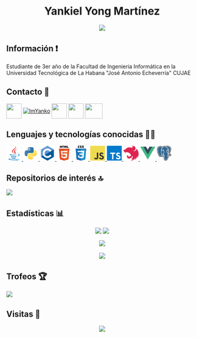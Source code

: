 <h1 align="center">Yankiel Yong Martínez</h1>
<div align="center"><img src="https://readme-typing-svg.demolab.com?font=Roboto&duration=1&repeat=false&weight=900&color=FFFF00&center=true&vCenter=true&width=500&lines=Facultad de Ingeniería Informática 🐳💛"/></div>

## Información ❗
Estudiante de 3er año de la Facultad de Ingenieria Informática en la Universidad Tecnológica de La Habana "José Antonio Echeverría" CUJAE

## Contacto 📱
<a href="https://wa.me/5352007743" target="blank"><img align="center" src="https://logodownload.org/wp-content/uploads/2015/04/whatsapp-logo-png.png" height="40" width="40" /></a>
<a href="https://t.me/ImYanko" target="blank"><img align="center" src="https://logodownload.org/wp-content/uploads/2017/11/telegram-logo-9.png" alt="ImYanko" height="40" width="40" /></a>
<a href="https://www.instagram.com/el_yanko_/" target="blank"><img align="center" src="https://logodownload.org/wp-content/uploads/2017/04/instagram-logo.png" height="40" width="40" /></a>
<a href="https://twitter.com/__yanko_" target="blank"><img align="center" src="https://logodownload.org/wp-content/uploads/2023/07/x-corp-logo-1.png" height="40" width="40" /></a>
<a href="https://mail.google.com/mail/u/0/#inbox?compose=DmwnWrRpdlrBxmbGkZLXkhzPjKqgRwPJfpzDDSwcqhJRKMTJRktfgvLxkfzdpXfPnJFvNsRmKmvG" target="blank"><img align="center" src="https://logodownload.org/wp-content/uploads/2018/03/gmail-logo-2-1.png" height="40" width="46" /></a>

## Lenguajes y tecnologías conocidas 👨‍💻
<p align="left">
        <a href="https://www.java.com/" target="_blank" rel="noreferrer"> <img src="https://raw.githubusercontent.com/devicons/devicon/master/icons/java/java-original.svg" alt="java" width="40" height="40"/> </a> 
        <a href="https://www.python.org/" target="_blank" rel="noreferrer"> <img src="https://raw.githubusercontent.com/devicons/devicon/master/icons/python/python-original.svg" alt="python" width="40" height="40"/> </a>
        <a href="https://learn.microsoft.com/es-es/cpp/c-language/?view=msvc-170" target="_blank" rel="noreferrer"> <img src="https://raw.githubusercontent.com/devicons/devicon/master/icons/c/c-original.svg" alt="c" width="40" height="40"/> </a>
        <a href="https://lenguajehtml.com/" target="_blank" rel="noreferrer"> <img src="https://raw.githubusercontent.com/devicons/devicon/master/icons/html5/html5-original-wordmark.svg" alt="html5" width="40" height="40"/> </a> 
        <a href="https://lenguajecss.com/" target="_blank" rel="noreferrer"> <img src="https://raw.githubusercontent.com/devicons/devicon/master/icons/css3/css3-original-wordmark.svg" alt="css3" width="40" height="40"/> </a>
        <a href="https://www.javascript.com/" target="_blank" rel="noreferrer"> <img src="https://raw.githubusercontent.com/devicons/devicon/master/icons/javascript/javascript-original.svg" alt="javascript" width="40" height="40"/> </a>
        <a href="https://www.typescriptlang.org/" target="_blank" rel="noreferrer"> <img src="https://raw.githubusercontent.com/devicons/devicon/master/icons/typescript/typescript-original.svg" alt="typescript" width="40" height="40"/> </a>
        <a href="https://docs.nestjs.com/" target="_blank" rel="noreferrer"> <img src="https://raw.githubusercontent.com/devicons/devicon/master/icons/nestjs/nestjs-original.svg" alt="nestjs" width="40" height="40"/> </a>
        <a href="https://vuejs.org/" target="_blank" rel="noreferrer"> <img src="https://raw.githubusercontent.com/devicons/devicon/master/icons/vuejs/vuejs-original.svg" alt="vuejs" width="40" height="40"/> </a>
        <a href="https://www.postgresql.org/" target="_blank" rel="noreferrer"> <img src="https://raw.githubusercontent.com/devicons/devicon/master/icons/postgresql/postgresql-original.svg" alt="postgresql" width="40" height="40"/> </a>
</p>

## Repositorios de interés 🔝
<div align="left">
  <a href="https://github.com/YankielYong/Juego-De-Parejas"><img width="50%" src="https://github-readme-stats-sigma-five.vercel.app/api/pin/?username=YankielYong&repo=Juego-De-Parejas&theme=tokyonight"/></a>
 </div>

 ## Estadísticas 📊
 <p align="center"><img width="48%" src="https://github-readme-stats-sigma-five.vercel.app/api?username=YankielYong&theme=tokyonight&hide_border=false&include_all_commits=true&count_private=true&show_icons=true"/>
<img width="48%" src="https://github-readme-streak-stats.herokuapp.com/?user=YankielYong&theme=tokyonight&hide_border=false"/></p>
<p align="center"><img width="90%" src="https://github-profile-summary-cards.vercel.app/api/cards/profile-details?username=YankielYong&theme=tokyonight&hide_border=false" /></p>
<p align="center"><img width="60%" src="https://github-readme-stats-sigma-five.vercel.app/api/top-langs/?username=YankielYong&theme=tokyonight&hide_border=false&include_all_commits=true&count_private=true&layout=compact"/></p>

 ## Trofeos 🏆
 ![](https://github-profile-trophy.vercel.app/?username=YankielYong&theme=tokyonight&margin-w=3)

 ## Visitas 👀
<p align="center" >   
  <img src="https://profile-counter.glitch.me/YankielYong/count.svg" />  
</p>
